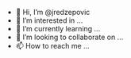 - 👋 Hi, I’m @jredzepovic
- 👀 I’m interested in ...
- 🌱 I’m currently learning ...
- 💞️ I’m looking to collaborate on ...
- 📫 How to reach me ...

<!---
jredzepovic/jredzepovic is a ✨ special ✨ repository because its `README.md` (this file) appears on your GitHub profile.
You can click the Preview link to take a look at your changes.
--->
